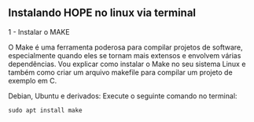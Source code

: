 ## Instalando HOPE no linux via terminal

1 - Instalar o MAKE 

O Make é uma ferramenta poderosa para compilar projetos de software, especialmente quando eles se 
tornam mais extensos e envolvem várias dependências. Vou explicar como instalar o Make no seu sistema 
Linux e também como criar um arquivo makefile para compilar um projeto de exemplo em C.

Debian, Ubuntu e derivados: Execute o seguinte comando no terminal:
```terminal
sudo apt install make
```
